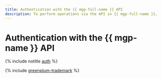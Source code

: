 ```yaml
---
title: Authentication with the {{ mgp-full-name }} API
description: To perform operations via the API in {{ mgp-full-name }}, a service for managing Greenplum databases, get an IAM token for your account.
---
```


# Authentication with the {{ mgp-name }} API

{% include notitle [auth](../../_includes/authentication.md) %}

{% include [greenplum-trademark](../../_includes/mdb/mgp/trademark.md) %}